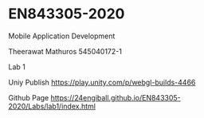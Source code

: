 # EN843305-2020

Mobile Application Development

Theerawat Mathuros  545040172-1

Lab 1

Uniy Publish 
    https://play.unity.com/p/webgl-builds-4466

Github Page
    https://24engiball.github.io/EN843305-2020/Labs/lab1/index.html
